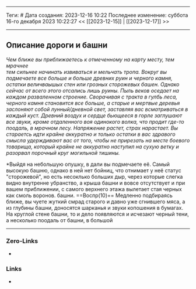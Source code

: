 ___
Теги: #
Дата создания: 2023-12-16 10:22 
Последнее изменение: суббота 16-го декабря 2023 10:22:27
<< [[2023-12-15]] | [[2023-12-17]] >> 
___
## Описание дороги и башни

*Чем ближе вы приближаетесь к отмеченному на карту месту, тем мрачнее   
тем сильнее начинать извиваться и мельчать тропа. Вокруг вы подмечаете
все больше и больше древних руин и черного камня, остатки величваышых стен
или грозных сторожевых башен. Однако сейчас от всего этого отсались лишь 
руины. Пыль веков оседает на каждом разваленном строение.
Сворачивая с тракта в гулбь леса, черного камня становится все больше, а 
старые и мертвые деревья заслоняют собой лунный/дневной свет, заставляя вас
всматриваться в каждый куст.
Древний воздух и сердце бьющееся в горле заглушают все звуки, кроме 
отдаленного воя одинокого волка, что продит где-то поодаль, в мрачном лесу.
Напряжение растет, страх нарастает. Вы стараетсь идти крайне аккуратно
и только остатки в вас здравого смысла удерждивают вас от того, чтобы не 
прирезать на месте боевого товарища, который крайне не аккуратно наступил 
на сухую ветку и разорвал порочный круг могильной тишины.*

*Выйдя на небольшую опушку, в дали вы подмечаете её. Самый высокую башню,
однако в ней нет бойниц, что отнимает у неё статус "сторожевой", но есть 
несоклько больших дыр, через которые слегка видно внутренне убранство, а крыша башни и вовсе отсутствует и при вашем приближении, с самого верхнего этажа вылетает стая черных как смоль воронов. 
башни. 
==Воспр(10)==
Медленно подбираясь ближе, вы чуете жуткий смрад старого и давно уже сгнившего мяса, а из глубины башни, доносятся шарканья и звуки копошения в бумагах.
На круглой стене башни, то и дело появляются и исчезают черный тени, а несколько поодаль от башни, в большой

___
### Zero-Links
- 

### Links
- 
